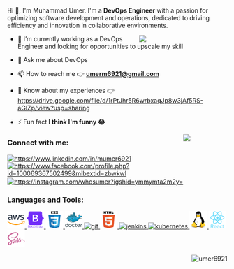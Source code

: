 <h1 align="center"></h1>
<p>Hi 👋, I'm Muhammad Umer. I'm a <b>DevOps Engineer</b> with a passion for optimizing software development and operations, dedicated to driving efficiency and innovation in collaborative environments.</p>
<img src="https://stemettes.org/zine/wp-content/uploads/sites/3/2021/08/DEVOPS.gif" width="40%" align="right">
<ul><li> 🚀 I’m currently working as a DevOps Engineer and looking for opportunities to upscale my skill</li></ul>

- 💬 Ask me about DevOps

- 📫 How to reach me 👉 **umerm6921@gmail.com**

- 📄 Know about my experiences 👉 https://drive.google.com/file/d/1rPtJhr5R6wrbxaqJp8w3jAf5RS-aGIZp/view?usp=sharing

- ⚡ Fun fact **I think I'm funny 😂**
<img src="https://www.darwinrecruitment.no/wp-content/uploads/2022/03/About-us-Temp-to-Perm.gif" width="20%" align="right">

<h3 align="left">Connect with me:</h3>
<p align="left">
<a href="https://linkedin.com/in/https://www.linkedin.com/in/mumer6921" target="blank"><img align="center" src="https://raw.githubusercontent.com/rahuldkjain/github-profile-readme-generator/master/src/images/icons/Social/linked-in-alt.svg" alt="https://www.linkedin.com/in/mumer6921" height="30" width="40" /></a>
<a href="https://fb.com/https://www.facebook.com/profile.php?id=100069367502499&mibextid=zbwkwl" target="blank"><img align="center" src="https://raw.githubusercontent.com/rahuldkjain/github-profile-readme-generator/master/src/images/icons/Social/facebook.svg" alt="https://www.facebook.com/profile.php?id=100069367502499&mibextid=zbwkwl" height="30" width="40" /></a>
<a href="https://instagram.com/https://instagram.com/whosumer?igshid=ymmymta2m2y=" target="blank"><img align="center" src="https://raw.githubusercontent.com/rahuldkjain/github-profile-readme-generator/master/src/images/icons/Social/instagram.svg" alt="https://instagram.com/whosumer?igshid=ymmymta2m2y=" height="30" width="40" /></a>
</p>

<h3 align="left">Languages and Tools:</h3>
<p align="left"> <a href="https://aws.amazon.com" target="_blank" rel="noreferrer"> <img src="https://raw.githubusercontent.com/devicons/devicon/master/icons/amazonwebservices/amazonwebservices-original-wordmark.svg" alt="aws" width="40" height="40"/> </a> <a href="https://getbootstrap.com" target="_blank" rel="noreferrer"> <img src="https://raw.githubusercontent.com/devicons/devicon/master/icons/bootstrap/bootstrap-plain-wordmark.svg" alt="bootstrap" width="40" height="40"/> </a> <a href="https://www.w3schools.com/css/" target="_blank" rel="noreferrer"> <img src="https://raw.githubusercontent.com/devicons/devicon/master/icons/css3/css3-original-wordmark.svg" alt="css3" width="40" height="40"/> </a> <a href="https://www.docker.com/" target="_blank" rel="noreferrer"> <img src="https://raw.githubusercontent.com/devicons/devicon/master/icons/docker/docker-original-wordmark.svg" alt="docker" width="40" height="40"/> </a> <a href="https://git-scm.com/" target="_blank" rel="noreferrer"> <img src="https://www.vectorlogo.zone/logos/git-scm/git-scm-icon.svg" alt="git" width="40" height="40"/> </a> <a href="https://www.w3.org/html/" target="_blank" rel="noreferrer"> <img src="https://raw.githubusercontent.com/devicons/devicon/master/icons/html5/html5-original-wordmark.svg" alt="html5" width="40" height="40"/> </a> <a href="https://www.jenkins.io" target="_blank" rel="noreferrer"> <img src="https://www.vectorlogo.zone/logos/jenkins/jenkins-icon.svg" alt="jenkins" width="40" height="40"/> </a> <a href="https://kubernetes.io" target="_blank" rel="noreferrer"> <img src="https://www.vectorlogo.zone/logos/kubernetes/kubernetes-icon.svg" alt="kubernetes" width="40" height="40"/> </a> <a href="https://www.linux.org/" target="_blank" rel="noreferrer"> <img src="https://raw.githubusercontent.com/devicons/devicon/master/icons/linux/linux-original.svg" alt="linux" width="40" height="40"/> </a> <a href="https://reactjs.org/" target="_blank" rel="noreferrer"> <img src="https://raw.githubusercontent.com/devicons/devicon/master/icons/react/react-original-wordmark.svg" alt="react" width="40" height="40"/> </a> <a href="https://sass-lang.com" target="_blank" rel="noreferrer"> <img src="https://raw.githubusercontent.com/devicons/devicon/master/icons/sass/sass-original.svg" alt="sass" width="40" height="40"/> </a> </p> 


<p><img align="right" src="https://github-readme-stats.vercel.app/api/top-langs?username=umer6921&show_icons=true&locale=en&layout=compact" alt="umer6921" /></p>
